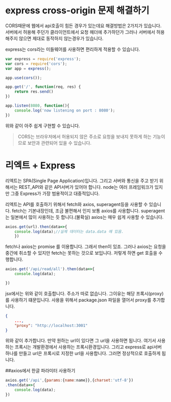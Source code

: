 # express cross-origin 문제 해결하기
CORS때문에 웹에서 api호출이 힘든 경우가 있는데요
해결방법은 2가지가 있습니다. 서버에서 허용해 주던가
클라이언트에서 요청 헤더에 추가하던가 그러나 서버에서 허용해주지 않으면 제대로 동작하지 않는경우가 있습니다.

express는 cors라는 미들웨어를 사용하면 편리하게 적용할 수 있습니다.
```js
var express = require('express');
var cors = require('cors');
var app = express();

app.use(cors());

app.get('/', function(req, res) {
    return res.send()
})

app.listen(8080, function(){
    console.log('now listening on port : 8080');
})
```
위와 같이 아주 쉽게 구현할 수 있습니다.

>CORS는 브라우저에서 허용되지 않은 주소로 요청을 보내지 못하게 하는 기능이므로 보안과 관련되어 있을 수 있습니다.

# 리엑트 + Express
리엑트는 SPA(Single Page Application)입니다. 그리고 서버와 통신을 주고 받기 위해서는 REST_API와 같은 API서버가 있어야 합니다.
node는 여러 프레임워크가 있지만 그중 Express가 가장 범용적이고 대중적입니다.

리엑트는 API를 호출하기 위해서 fetch와 axios, superagent등을 사용할 수 있습니다. fetch는 기본내장인데, 조금 불편해서 인지 보통 axios를 사용합니다. superagent는 일본에서 많이 사용하는 듯 합니다.(불확실)
axios는 매우 쉽게 사용할 수 있습니다.
```js
axios.get(url).then(data=>{
    console.log(data);//실제 데이터는 data.data 에 있음.
    })
```
fetch나 axios는 promise 를 이용합니다. 그래서 then이 있죠.
그러나 axios는 요청을 중간에 취소할 수 있지만 fetch는 못하는 것으로 보입니다.
저렇게 하면 get 호출을 수행합니다.

```js
axios.get('/api/read/all').then(data=>{
    console.log(data);

})
```
jsx에서는 위와 같이 호출합니다. 주소가 따로 없습니다.
그이유는 해당 프록시(proxy)를 사용하기 떄문입니다.
사용을 위해서 package.json 파일을 열어서 proxy를 추가합니다.

```json
{
    ...,
    "proxy": "http://localhost:3001"
}
```
위와 같이 추가합니다.
만약 원하는 url이 있다면 그 url을 사용하면 됩니다.
여기서 사용하는 프록시는 개발환경에서 사용하는 프록시환경입니다.
그리고 express로 api서버 하나를 만들고 url은 프록시로 지정한 url을 사용합니다.
그러면 정상적으로 호출하게 됩니다.



##axios에서 한글 파라미터 사용하기
```js
axios.get('/api',{params:{name:name}},{charset:'utf-8'})
.then(data=>{
    console.log(data);
})
```        
